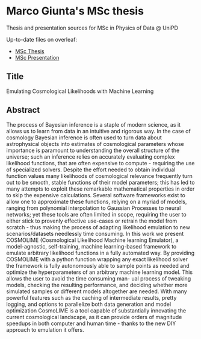 # Marco Giunta's MSc thesis
 Thesis and presentation sources for MSc in Physics of Data @ UniPD

Up-to-date files on overleaf:
* [MSc Thesis](https://www.overleaf.com/read/wpkbfsqdqcwp "MSc thesis on overleaf")
* [MSc Presentation](https://www.overleaf.com/read/hqfcktymfvtr "MSc presentation on overleaf")

## Title
Emulating Cosmological Likelihoods with Machine Learning

## Abstract
The process of Bayesian inference is a staple of modern science, as it allows us to learn from data in an intuitive and rigorous way. In the case of cosmology
Bayesian inference is often used to turn data about astrophysical objects into estimates of cosmological parameters whose importance is paramount to understanding the overall structure of the universe; 
such an inference relies on accurately evaluating complex likelihood functions, that are often expensive to
compute - requiring the use of specialized solvers. Despite the effort needed to
obtain individual function values many likelihoods of cosmological relevance
frequently turn out to be smooth, stable functions of their model parameters;
this has led to many attempts to exploit these remarkable mathematical properties in order to skip the expensive calculations. Several software frameworks
exist to allow one to approximate these functions, relying on a myriad of models, ranging from polynomial interpolation to Gaussian Processes to neural networks; yet these tools are often limited in scope, requiring the user to either
stick to provenly effective use-cases or retrain the model from scratch - thus
making the process of adapting likelihood emulation to new scenarios/datasets
needlessly time consuming. In this work we present COSMOLIME (Cosmological LIkelihood Machine learning Emulator), a model-agnostic, self-training, machine learning-based framework to emulate arbitrary likelihood functions in a
fully automated way. By providing COSMOLIME with a python function wrapping any exact likelihood solver the framework is fully autonomously able to
sample points as needed and optimize the hyperparameters of an arbitrary machine learning model. This allows the user to avoid the time consuming man-
ual process of tweaking models, checking the resulting performance, and deciding whether more simulated samples or different models altogether are needed.
With many powerful features such as the caching of intermediate results, pretty
logging, and options to parallelize both data generation and model optimization
CosmoLIME is a tool capable of substantially innovating the current cosmological landscape, as it can provide orders of magnitude speedups in both computer
and human time - thanks to the new DIY approach to emulation it offers.
